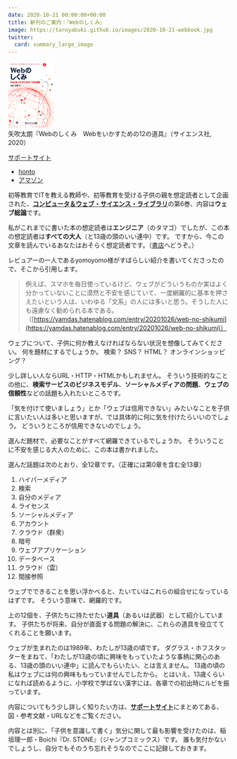 ```yaml
---
date: 2020-10-21 00:00:00+00:00
title: 新刊のご案内：『Webのしくみ』
image: https://taroyabuki.github.io/images/2020-10-21-webbook.jpg
twitter:
  card: summary_large_image
---
```


<img src="https://raw.githubusercontent.com/taroyabuki/webbook/master/cover.jpg" alt="書影" style="height:150px;" /><br/>矢吹太朗『Webのしくみ　Webをいかすための12の道具』（サイエンス社, 2020）

[サポートサイト](https://github.com/taroyabuki/webbook)

- [honto](https://honto.jp/isbn/978-4-7819-1477-0)
- [アマゾン](https://www.amazon.co.jp/dp/4781914772)

初等教育でITを教える教師や、初等教育を受ける子供の親を想定読者として企画された、[**コンピュータ＆ウェブ・サイエンス・ライブラリ**](https://www.saiensu.co.jp/search/?book_class_id=2&library_id=300)の第6巻、内容は**ウェブ総論**です。

私がこれまでに書いた本の想定読者は**エンジニア**（のタマゴ）でしたが、この本の想定読者は**すべての大人**（と13歳の頭のいい連中）です。
ですから、今この文章を読んでいるあなたはおそらく想定読者です。（[書店](https://www.hanmoto.com/bd/isbn/9784781914770)へどうぞ。）

レビュアーの一人であるyomoyomo様がすばらしい紹介を書いてくださったので、そこから引用します。

> 例えば、スマホを毎日使っているけど、ウェブがどういうものか実はよく分かっていないことに漠然と不安を感じていて、一度網羅的に基本を押さえたいという人は、いわゆる「文系」の人には多いと思う。そうした人にも遠慮なく勧められる本である。（[https://yamdas.hatenablog.com/entry/20201026/web-no-shikumi](https://yamdas.hatenablog.com/entry/20201026/web-no-shikumi)）

ウェブについて、子供に何か教えなければならない状況を想像してみてください。
何を題材にするでしょうか。
検索？
SNS？
HTML？
オンラインショッピング？

少し詳しい人ならURL・HTTP・HTMLかもしれません。
そういう技術的なことの他に、**検索サービスのビジネスモデル**、**ソーシャルメディアの問題**、**ウェブの信頼性**などの話題も入れたいところです。

「気を付けて使いましょう」とか「ウェブは信用できない」みたいなことを子供に言いたい人は多いと思いますが、では具体的に何に気を付けたらいいのでしょう。
どういうところが信用できないのでしょう。

選んだ題材で、必要なことがすべて網羅できているでしょうか。
そういうことに不安を感じる大人のために、この本は書かれました。

選んだ話題は次のとおり、全12章です。（正確には第0章を含む全13章）

1. ハイパーメディア
1. 検索
1. 自分のメディア
1. ライセンス
1. ソーシャルメディア
1. アカウント
1. クラウド（群衆）
1. 暗号
1. ウェブアプリケーション
1. データベース
1. クラウド（雲）
1. 間接参照

ウェブでできることを思い浮かべると、たいていはこれらの組合せになっているはずです。
そういう意味で、網羅的です。

上の12個を、子供たちに持たせたい**道具**（あるいは武器）として紹介しています。
子供たちが将来、自分が直面する問題の解決に、これらの道具を役立ててくれることを願います。

ウェブが生まれたのは1989年、わたしが13歳の頃です。
ダグラス・ホフスタッターをまねて、「わたしが13歳の頃に興味をもっていたような事柄に関心のある、13歳の頭のいい連中」に読んでもらいたい、とは言えません。
13歳の頃の私はウェブには何の興味ももっていませんでしたから。
とはいえ、13歳くらいになれば読めるように、小学校で学ばない漢字には、各章での初出時にルビを振っています。

内容についてもう少し詳しく知りたい方は、[**サポートサイト**](https://github.com/taroyabuki/webbook)にまとめてある、図・参考文献・URLなどをご覧ください。

内容とは別に、「子供を意識して書く」気分に関して最も影響を受けたのは、稲垣理一郎・Boichi『Dr. STONE』（ジャンプコミックス）です。
誰も気付かないでしょうし、自分でもそのうち忘れそうなのでここに記録しておきます。
